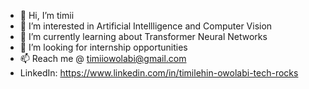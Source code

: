 - 👋 Hi, I’m timii
- 👀 I’m interested in Artificial Intellligence and Computer Vision
- 🌱 I’m currently learning about Transformer Neural Networks
- 💞️ I’m looking for internship opportunities
- 📫 Reach me @ timiiowolabi@gmail.com
- LinkedIn: https://www.linkedin.com/in/timilehin-owolabi-tech-rocks

